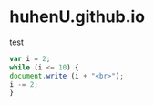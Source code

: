 # huhenU.github.io
test
```javascript
var i = 2;
while (i <= 10) {
document.write (i + "<br>");
i -= 2;
}
```
